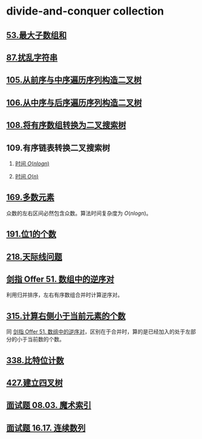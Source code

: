 # divide-and-conquer collection

## [53.最大子数组和](../53.最大子数组和_2.java)

## [87.扰乱字符串](../87.扰乱字符串_1.java)

## [105.从前序与中序遍历序列构造二叉树](../105.从前序与中序遍历序列构造二叉树.java)

## [106.从中序与后序遍历序列构造二叉树](../106.从中序与后序遍历序列构造二叉树.java)

## [108.将有序数组转换为二叉搜索树](../108.将有序数组转换为二叉搜索树.java)

## 109.有序链表转换二叉搜索树

1. [时间 $O(nlogn)$](../109.有序链表转换二叉搜索树_1.java)

2. [时间 $O(n)$](../109.有序链表转换二叉搜索树.java)

## [169.多数元素](../169.多数元素_5.java)

众数的左右区间必然包含众数。算法时间复杂度为 $O(nlogn)$。

## [191.位1的个数](../191.位-1-的个数.java)

## [218.天际线问题](../218.天际线问题_1.java)

## [剑指 Offer 51. 数组中的逆序对](../cn/Java/____Offer_51__________LCOF/Solution.java)

利用归并排序，左右有序数组合并时计算逆序对。

## [315.计算右侧小于当前元素的个数](../315.计算右侧小于当前元素的个数.java)

同 [剑指 Offer 51. 数组中的逆序对](../cn/Java/____Offer_51__________LCOF/Solution.java)，区别在于合并时，算的是已经加入的处于左部分的小于当前数的个数。

## [338.比特位计数](../338.比特位计数_1.java)

## [427.建立四叉树](../427.建立四叉树.java)

## [面试题 08.03. 魔术索引](../cn/Java/_____08_03_Magic_Index_LCCI/Solution.java)

## [面试题 16.17. 连续数列](../cn/Java/_____16_17_Contiguous_Sequence_LCCI/Solution.java)
